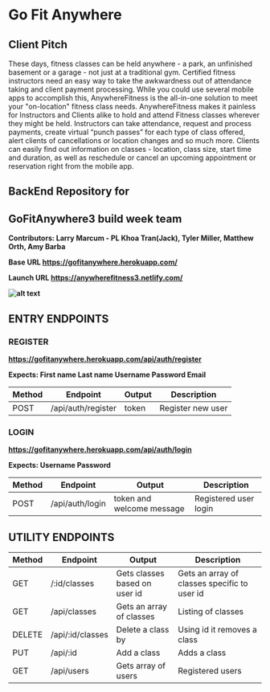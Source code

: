# Go Fit Anywhere


## Client Pitch

These days, fitness classes can be held anywhere - a park, an unfinished basement or a garage - not just at a traditional gym. Certified fitness instructors need an easy way to take the awkwardness out of attendance taking and client payment processing. While you could use several mobile apps to accomplish this, AnywhereFitness is the all-in-one solution to meet your "on-location" fitness class needs. AnywhereFitness makes it painless for Instructors and Clients alike to hold and attend Fitness classes wherever they might be held. Instructors can take attendance, request and process payments, create virtual “punch passes” for each type of class offered, alert clients of cancellations or location changes and so much more. Clients can easily find out information on classes - location, class size, start time and duration, as well as reschedule or cancel an upcoming appointment or reservation right from the mobile app.

## BackEnd Repository for  

## GoFitAnywhere3 build week team 

<strong> Contributors: <strong>
Larry Marcum - PL Khoa Tran(Jack), Tyler Miller, Matthew Orth, Amy Barba

<strong> Base URL https://gofitanywhere.herokuapp.com/ <strong> 
 
<strong> Launch URL https://anywherefitness3.netlify.com/ <strong>


![alt text](http://bayyoga.com/wp-content/uploads/2017/05/FullSizeRender-1.jpg "Go Fit Anywhere Page")




## ENTRY ENDPOINTS

### REGISTER

https://gofitanywhere.herokuapp.com/api/auth/register

<strong> Expects: <strong>
First name
Last name
Username
Password
Email


| Method  |  Endpoint | Output  | Description
| --- | --- | --- | --- |
| POST     |    /api/auth/register   | token  | Register new user   |

 ### LOGIN

https://gofitanywhere.herokuapp.com/api/auth/login

<strong> Expects: <strong>
Username
Password

| Method  |  Endpoint | Output  | Description
| --- | --- | --- | --- |
| POST     |    /api/auth/login   | token and welcome message | Registered user login   |


## UTILITY ENDPOINTS

| Method  |  Endpoint | Output  | Description
| --- | --- | --- | --- |
| GET     |  /:id/classes      | Gets classes based on user id |  Gets an array of classes specific to user id |    
| GET     |  /api/classes      | Gets an array of classes      | Listing of classes |    
| DELETE  |  /api/:id/classes  | Delete a class by             | Using id it removes a class |
| PUT     |  /api/:id          | Add a class                   | Adds a class |
| GET     |  /api/users        | Gets array of users           | Registered users  | 


